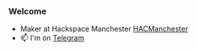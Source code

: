### Welcome

- Maker at Hackspace Manchester [HACManchester](https://github.com/HACManchester)
- 📫 I'm on [Telegram](http://t.me/mikebratt)

<!--
**mikebratt/mikebratt** is a ✨ _special_ ✨ repository because its `README.md` (this file) appears on your GitHub profile.

Here are some ideas to get you started:

- 🔭 I’m currently working on ...
- 🌱 I’m currently learning ...
- 👯 I’m looking to collaborate on ...
- 🤔 I’m looking for help with ...
- 💬 Ask me about ...
- 📫 How to reach me: http://t.me/mikebratt
- 😄 Pronouns: ...
- ⚡ Fun fact: ...
-->
